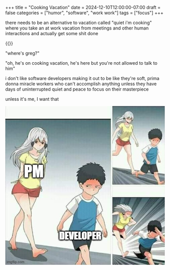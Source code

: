 +++
title = "Cooking Vacation"
date = 2024-12-10T12:00:00-07:00
draft = false
categories = ["humor", "software", "work work"]
tags = ["focus"]
+++

there needs to be an alternative to vacation called "quiet i'm cooking" where you take an at work vacation from meetings and other human interactions and actually get some shit done

{{<imgwebp src="cook.png">}}

"where's greg?"

"oh, he's on cooking vacation, he's here but you're not allowed to talk to him"

i don't like software developers making it out to be like they're soft, prima donna miracle workers who can't accomplish anything unless they have days of uninterrupted quiet and peace to focus on their masterpiece

unless it's me, I want that

![](./pm.png)